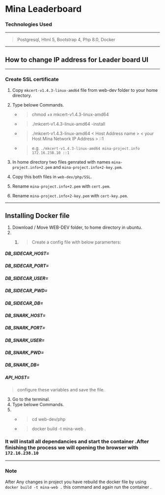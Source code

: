 # Mina Leaderboard 
### Technologies Used 
***
> Postgresql,
> Html 5,
> Bootstrap 4, 
> Php 8.0,
> Docker
***

## How to change IP address for Leader board UI

***

### Create SSL certificate 
1. Copy `mkcert-v1.4.3-linux-amd64` file from web-dev folder to your home directory.
2. Type belowe Commands.
   * >chmod +x mkcert-v1.4.3-linux-amd64
   * >./mkcert-v1.4.3-linux-amd64 -install
   * >./mkcert-v1.4.3-linux-amd64 < Host Address name > < your Host Mina Network IP Address > ::1
   * > e.g. `./mkcert-v1.4.3-linux-amd64 mina-project.info 172.16.238.10 ::1`

3. In home directory two files genrated with names `mina-project.info+2.pem` and `mina-project.info+2-key.pem`.
4. Copy this both files in `web-dev/php/SSL`.
5. Rename `mina-project.info+2.pem` with `cert.pem`.
6. Rename `mina-project.info+2-key.pem` with `cert-key.pem`.
***
## Installing Docker file
1. Download / Move WEB-DEV folder, to home directory in ubuntu.
2. 1. > Create a config file with below paramerters: 
##### DB_SIDECAR_HOST=
##### DB_SIDECAR_PORT=
##### DB_SIDECAR_USER=
##### DB_SIDECAR_PWD=
##### DB_SIDECAR_DB=
##### DB_SNARK_HOST=
##### DB_SNARK_PORT=
##### DB_SNARK_USER=
##### DB_SNARK_PWD=
##### DB_SNARK_DB=
##### API_HOST=

>configure these variables and save the file.
3. Go to the terminal.
4. Type belowe Commands.
5. * >cd web-dev/php
   * >docker build -t mina-web .
### It will install all dependancies and start the container .After finishing the process we will opening the browser with `172.16.238.10`
***

### Note
After Any changes in project you have rebuild the docker file by using 
`docker build -t mina-web .`
this command and again run the container .
